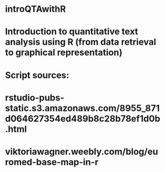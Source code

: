 # introQTAwithR
# Introduction to quantitative text analysis using R (from data retrieval to graphical representation)
# 
# Script sources:
# rstudio-pubs-static.s3.amazonaws.com/8955_871d064627354ed489b8c28b78ef1d0b.html
# viktoriawagner.weebly.com/blog/euromed-base-map-in-r        
#
#
